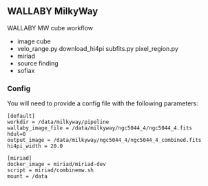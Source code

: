 ## WALLABY MilkyWay

WALLABY MW cube workflow

* image cube
* velo_range.py download_hi4pi subfits.py pixel_region.py
* miriad
* source finding
* sofiax

### Config

You will need to provide a config file with the following parameters:

```
[default]
workdir = /data/milkyway/pipeline
wallaby_image_file = /data/milkyway/ngc5044_4/ngc5044_4.fits
hdul=0
output_image = /data/milkyway/ngc5044_4/ngc5044_4_combined.fits
hi4pi_width = 20.0

[miriad]
docker_image = miriad/miriad-dev
script = miriad/combinemw.sh
mount = /data
```